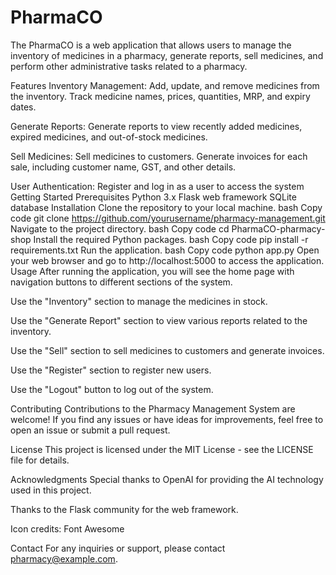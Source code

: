 # PharmaCO

The PharmaCO is a web application that allows users to manage the inventory of medicines in a pharmacy, generate reports, sell medicines, and perform other administrative tasks related to a pharmacy.

Features
Inventory Management: Add, update, and remove medicines from the inventory. Track medicine names, prices, quantities, MRP, and expiry dates.

Generate Reports: Generate reports to view recently added medicines, expired medicines, and out-of-stock medicines.

Sell Medicines: Sell medicines to customers. Generate invoices for each sale, including customer name, GST, and other details.

User Authentication: Register and log in as a user to access the system
Getting Started
Prerequisites
Python 3.x
Flask web framework
SQLite database
Installation
Clone the repository to your local machine.
bash
Copy code
git clone https://github.com/yourusername/pharmacy-management.git
Navigate to the project directory.
bash
Copy code
cd PharmaCO-pharmacy-shop
Install the required Python packages.
bash
Copy code
pip install -r requirements.txt
Run the application.
bash
Copy code
python app.py
Open your web browser and go to http://localhost:5000 to access the application.
Usage
After running the application, you will see the home page with navigation buttons to different sections of the system.

Use the "Inventory" section to manage the medicines in stock.

Use the "Generate Report" section to view various reports related to the inventory.

Use the "Sell" section to sell medicines to customers and generate invoices.

Use the "Register" section to register new users.

Use the "Logout" button to log out of the system.

Contributing
Contributions to the Pharmacy Management System are welcome! If you find any issues or have ideas for improvements, feel free to open an issue or submit a pull request.

License
This project is licensed under the MIT License - see the LICENSE file for details.

Acknowledgments
Special thanks to OpenAI for providing the AI technology used in this project.

Thanks to the Flask community for the web framework.

Icon credits: Font Awesome

Contact
For any inquiries or support, please contact pharmacy@example.com.

